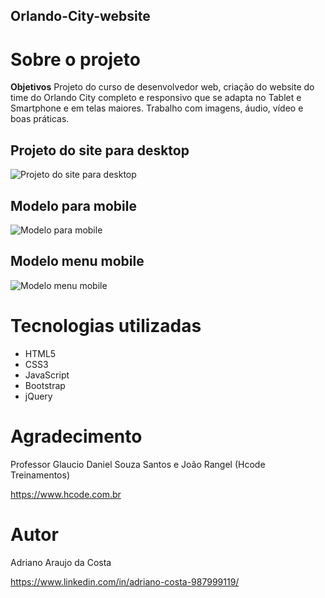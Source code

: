 ## Orlando-City-website

# Sobre o projeto

**Objetivos**
Projeto do curso de desenvolvedor web, criação do website do time do Orlando City completo e responsivo que se adapta no Tablet e Smartphone e em telas maiores.
Trabalho com imagens, áudio, vídeo e boas práticas.

## Projeto do site para desktop

![Projeto do site para desktop](https://github.com/adrianoadacosta/assets-para-README/blob/main/asset/Orlando_City_projeto/Orlando-City-pc.png)

## Modelo para mobile

![Modelo para mobile](https://github.com/adrianoadacosta/assets-para-README/blob/main/asset/Orlando_City_projeto/Orlando-City-mobile.png)

## Modelo menu mobile

![Modelo menu mobile](https://github.com/adrianoadacosta/assets-para-README/blob/main/asset/Orlando_City_projeto/Orlando-City-menu-%20mobile.png)

# Tecnologias utilizadas
- HTML5
- CSS3
- JavaScript
- Bootstrap
- jQuery

# Agradecimento

Professor Glaucio Daniel Souza Santos e João Rangel (Hcode Treinamentos)

https://www.hcode.com.br

# Autor

Adriano Araujo da Costa

https://www.linkedin.com/in/adriano-costa-987999119/
